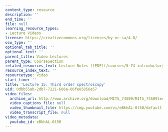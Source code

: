 ```yaml
---
content_type: resource
description: ''
end_time: ''
file: null
learning_resource_types:
- Lecture Videos
license: https://creativecommons.org/licenses/by-nc-sa/4.0/
ocw_type: ''
optional_tab_title: ''
optional_text: ''
parent_title: Video Lectures
parent_type: CourseSection
related_resources_text: Lecture Notes ([PDF](/courses/5-74-introductory-quantum-mechanics-ii-spring-2009/resources/mit5_74s09_lec15))
resource_index_text: ''
resourcetype: Video
start_time: ''
title: 'Lecture 15: Third order spectroscopy'
uid: 0dbb55ab-2db7-7221-606a-06fe85856a57
video_files:
  archive_url: http://www.archive.org/download/MIT5_74S09/MIT5_74S09lec15_300k.mp4
  video_captions_file: null
  video_thumbnail_file: https://img.youtube.com/vi/eBkhAL-0l50/default.jpg
  video_transcript_file: null
video_metadata:
  youtube_id: eBkhAL-0l50
---
```


